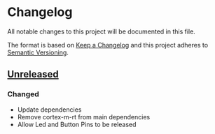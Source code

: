 # Changelog

All notable changes to this project will be documented in this file.

The format is based on [Keep a Changelog](http://keepachangelog.com/)
and this project adheres to [Semantic Versioning](http://semver.org/).

## [Unreleased]
### Changed
- Update dependencies
- Remove cortex-m-rt from main dependencies
- Allow Led and Button Pins to be released

[Unreleased]: https://github.com/nrf-rs/nrf52840-dk/compare/v0.1.0...HEAD
